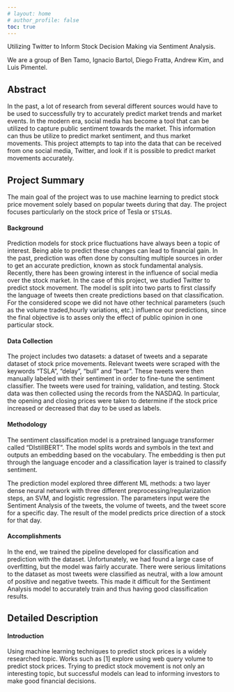 ```yaml
---
# layout: home
# author_profile: false
toc: true
---
```

Utilizing Twitter to Inform Stock Decision Making via Sentiment Analysis.

We are a group of Ben Tamo, Ignacio Bartol, Diego Fratta, Andrew Kim, and Luis Pimentel.
## Abstract

In the past, a lot of research from several different sources would have to be used to successfully try to accurately predict market trends and market events. In the modern era, social media has become a tool that can be utilized to capture public sentiment towards the market. This information can thus be utilize to predict market sentiment, and thus market movements. This project attempts to tap into the data that can be received from one social media, Twitter, and look if it is possible to predict market movements accurately.

## Project Summary

The main goal of the project was to use machine learning to predict stock price movement solely based on popular tweets during that day. The project focuses particularly on the stock price of Tesla or `$TSLA$`.

#### Background

Prediction models for stock price fluctuations have always been a topic of interest. Being able to predict these changes can lead to financial gain. In the past, prediction was often done by consulting multiple sources in order to get an accurate prediction, known as stock fundamental analysis. Recently, there has been growing interest in the influence of social media over the stock market. In the case of this project, we studied Twitter to predict stock movement. The model is split into two parts to first classify the language of tweets then create predictions based on that classification. For the considered scope we did not have other technical parameters (such as the volume traded,hourly variations, etc.) influence our predictions, since the final objective is to asses only the effect of public opinion in one particular stock.

#### Data Collection

The project includes two datasets: a dataset of tweets and a separate dataset of stock price movements. Relevant tweets were scraped with the keywords “TSLA”, “delay”, “bull” and “bear”. These tweets were then manually labeled with their sentiment in order to fine-tune the sentiment classifier. The tweets were used for training, validation, and testing. Stock data was then collected using the records from the NASDAQ. In particular, the opening and closing prices were taken to determine if the stock price increased or decreased that day to be used as labels.

#### Methodology

The sentiment classification model is a pretrained language transformer called “DIstillBERT”. The model splits words and symbols in the text and outputs an embedding based on the vocabulary. The embedding is then put through the language encoder and a classification layer is trained to classify sentiment. 

The prediction model explored three different ML methods: a two layer dense neural network with three different preprocessing/regularization steps, an SVM, and logistic regression. The parameters input were the Sentiment Analysis of the tweets, the volume of tweets, and the tweet score for a specific day. The result of the model predicts price direction of a stock for that day.

#### Accomplishments

In the end, we trained the pipeline developed for classification and prediction with the dataset. Unfortunately, we had found a large case of overfitting, but the model was fairly accurate. There were serious limitations to the dataset as most tweets were classified as neutral, with a low amount of positive and negative tweets. This made it difficult for the Sentiment Analysis model to accurately train and thus having good classification results.

## Detailed Description 

#### Introduction 

Using machine learning techniques to predict stock prices is a widely researched topic. Works such as [1] explore using web query volume to predict stock prices. Trying to predict stock movement is not only an interesting topic, but successful models can lead to informing investors to make good financial decisions.
